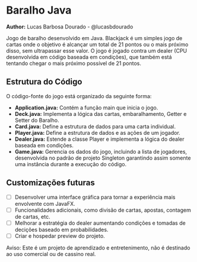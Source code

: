 # Baralho Java

**Author:** Lucas Barbosa Dourado - @lucasbdourado

Jogo de baralho desenvolvido em Java. Blackjack é um simples jogo de cartas onde o objetivo é alcançar um total de 21 pontos ou o mais próximo disso, sem ultrapassar esse valor. O jogo é jogado contra um dealer (CPU desenvolvida em código baseada em condições), que também está tentando chegar o mais próximo possível de 21 pontos.

## Estrutura do Código

O código-fonte do jogo está organizado da seguinte forma:

+ **Application.java:** Contém a função main que inicia o jogo.
+ **Deck.java:** Implementa a lógica das cartas, embaralhamento, Getter e Setter do Baralho.
+ **Card.java:** Define a estrutura de dados para uma carta individual.
+ **Player.java:** Define a estrutura de dados e as ações de um jogador.
+ **Dealer.java:** Estende a classe Player e implementa a lógica do dealer baseada em condições.
+ **Game.java:** Gerencia os dados do jogo, incluindo a lista de jogadores, desenvolvida no padrão de projeto Singleton garantindo assim somente uma instância durante a execução do código.

## Customizações futuras
- [ ] Desenvolver uma interface gráfica para tornar a experiência mais envolvente com JavaFX.
- [ ] Funcionalidades adicionais, como divisão de cartas, apostas, contagem de cartas, etc.
- [ ] Melhorar a estratégia do dealer aumentando condições e tomadas de decições baseado em probabilidades.
- [ ] Criar e hospedar preview do projeto.

Aviso: Este é um projeto de aprendizado e entretenimento, não é destinado ao uso comercial ou de cassino real.
